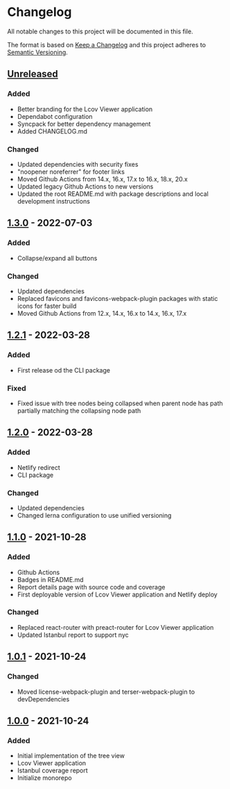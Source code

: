 # Changelog

All notable changes to this project will be documented in this file.

The format is based on [Keep a Changelog](http://keepachangelog.com/)
and this project adheres to [Semantic Versioning](http://semver.org/).

## [Unreleased]
### Added
* Better branding for the Lcov Viewer application
* Dependabot configuration
* Syncpack for better dependency management
* Added CHANGELOG.md

### Changed
* Updated dependencies with security fixes
* "noopener noreferrer" for footer links
* Moved Github Actions from 14.x, 16.x, 17.x to 16.x, 18.x, 20.x
* Updated legacy Github Actions to new versions
* Updated the root README.md with package descriptions and local development instructions

## [1.3.0] - 2022-07-03
### Added
* Collapse/expand all buttons

### Changed
* Updated dependencies
* Replaced favicons and favicons-webpack-plugin packages with static icons for faster build
* Moved Github Actions from 12.x, 14.x, 16.x to 14.x, 16.x, 17.x

## [1.2.1] - 2022-03-28
### Added
* First release od the CLI package

### Fixed
* Fixed issue with tree nodes being collapsed when parent node has path partially matching the collapsing node path

## [1.2.0] - 2022-03-28
### Added
* Netlify redirect
* CLI package

### Changed
* Updated dependencies
* Changed lerna configuration to use unified versioning

## [1.1.0] - 2021-10-28
### Added
* Github Actions
* Badges in README.md
* Report details page with source code and coverage
* First deployable version of Lcov Viewer application and Netlify deploy

### Changed
* Replaced react-router with preact-router for Lcov Viewer application
* Updated Istanbul report to support nyc

## [1.0.1] - 2021-10-24
### Changed
* Moved license-webpack-plugin and terser-webpack-plugin to devDependencies

## [1.0.0] - 2021-10-24
### Added
* Initial implementation of the tree view
* Lcov Viewer application
* Istanbul coverage report
* Initialize monorepo

[//]: # (Reference links)

[Unreleased]: https://github.com/eugenezinovyev/lcov-viewer/compare/v1.3.0...HEAD
[1.3.0]: https://github.com/eugenezinovyev/lcov-viewer/compare/v1.2.1...v1.3.0
[1.2.1]: https://github.com/eugenezinovyev/lcov-viewer/compare/v1.2.0...v1.2.1
[1.2.0]: https://github.com/eugenezinovyev/lcov-viewer/compare/v1.1.0...v1.2.0
[1.1.0]: https://github.com/eugenezinovyev/lcov-viewer/compare/v1.0.1...v1.1.0
[1.0.1]: https://github.com/eugenezinovyev/lcov-viewer/compare/v1.0.0...v1.0.1
[1.0.0]: https://github.com/eugenezinovyev/lcov-viewer/releases/tag/v1.0.0
